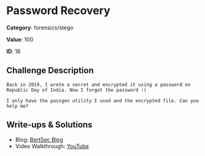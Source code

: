 # Password Recovery
**Category**: forensics/stego

**Value**: 100

**ID**: 18

## Challenge Description
```
Back in 2019, I wrote a secret and encrypted it using a password on Republic Day of India. Now I forgot the password :(

I only have the passgen utility I used and the encrypted file. Can you help me?
```

## Write-ups & Solutions
- Blog: [BertSec Blog](https://bertsec.com)
- Video Walkthrough: [YouTube](https://www.youtube.com/@BertSec)
